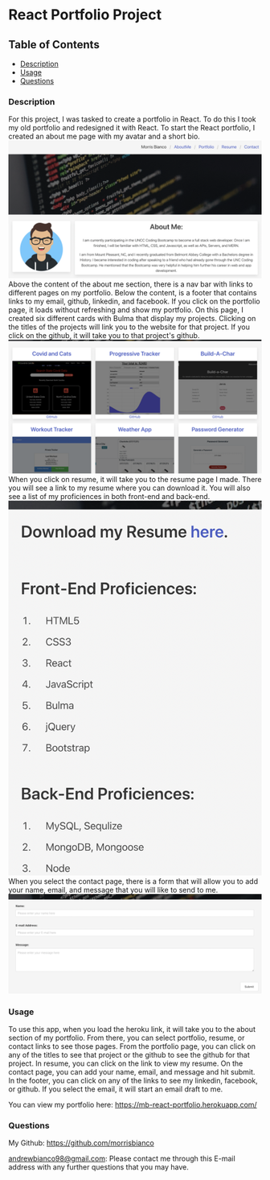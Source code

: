 # React Portfolio Project

## Table of Contents
            
- [Description](#Description)
- [Usage](#Usage)
- [Questions](#Questions)

### Description

For this project, I was tasked to create a portfolio in React. To do this I took my old portfolio and redesigned it with React. To start the React portfolio, I created an about me page with my avatar and a short bio. 
<img src="./src/images/aboutme.png"/>
Above the content of the about me section, there is a nav bar with links to different pages on my portfolio. Below the content, is a footer that contains links to my email, github, linkedin, and facebook. If you click on the portfolio page, it loads without refreshing and show my portfolio. On this page, I created six different cards with Bulma that display my projects. Clicking on the titles of the projects will link you to the website for that project. If you click on the github, it will take you to that project's github.
<img src="./src/images/portfolio.png"/>
When you click on resume, it will take you to the resume page I made. There you will see a link to my resume where you can download it. You will also see a list of my proficiences in both front-end and back-end.
<img src="./src/images/resume.png"/>
When you select the contact page, there is a form that will allow you to add your name, email, and message that you will like to send to me.
<img src="./src/images/contact.png"/>

### Usage

To use this app, when you load the heroku link, it will take you to the about section of my portfolio. From there, you can select portfolio, resume, or contact links to see those pages. From the portfolio page, you can click on any of the titles to see that project or the github to see the github for that project. In resume, you can click on the link to view my resume. On the contact page, you can add your name, email, and message and hit submit. In the footer, you can click on any of the links to see my linkedin, facebook, or github. If you select the email, it will start an email draft to me.

You can view my portfolio here: https://mb-react-portfolio.herokuapp.com/

### Questions
My Github: https://github.com/morrisbianco

andrewbianco98@gmail.com: Please contact me through this E-mail address with any further questions that you may have.